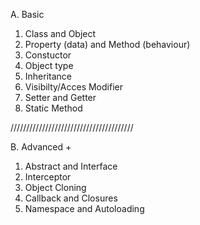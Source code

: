A. Basic

1. Class and Object
2. Property (data) and Method (behaviour)
3. Constuctor
4. Object type
5. Inheritance
6. Visibilty/Acces Modifier
7. Setter and Getter
8. Static Method

///////////////////////////////////////

B. Advanced +

1. Abstract and Interface
2. Interceptor
3. Object Cloning
4. Callback and Closures
5. Namespace and Autoloading
